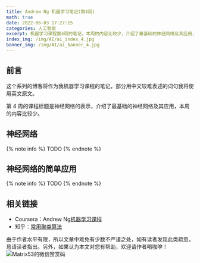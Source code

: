 ```yaml
---
title: Andrew Ng 机器学习笔记(第4周)
math: true
date: 2022-06-03 17:27:15
categories: 人工智能
excerpt: 机器学习课程第4周的笔记，本周的内容比较少，介绍了最基础的神经网络及其应用，本文篇幅也较短。
index_img: /img/AI/ai_index_4.jpg
banner_img: /img/AI/ai_banner_4.jpg
---
```


## 前言

这个系列的博客将作为我机器学习课程的笔记，部分用中文较难表述的词句我将使用英文原文。

第 4 周的课程标题是神经网络的表示，介绍了最基础的神经网络及其应用，本周的内容比较少。

## 神经网络

{% note info %}
TODO
{% endnote %}

## 神经网络的简单应用

{% note info %}
TODO
{% endnote %}

## 相关链接

- Coursera：Andrew Ng[机器学习课程](https://www.coursera.org/learn/machine-learning)
- 知乎：[常用聚类算法](https://zhuanlan.zhihu.com/p/104355127)

由于作者水平有限，所以文章中难免有少数不严谨之处，如有读者发现此类疏忽，恳请读者指出。另外，如果认为本文对您有帮助，欢迎请作者喝咖啡！![Matrix53的微信赞赏码](/img/global/wxQRcode_pay.png)

